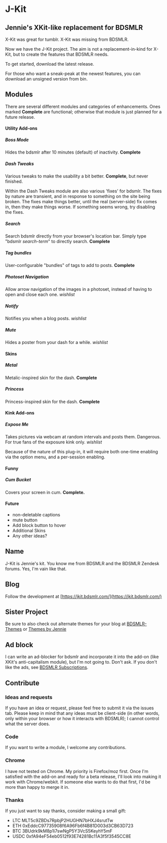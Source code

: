 # J-Kit
## Jennie's XKit-like replacement for BDSMLR

X-Kit was great for tumblr. X-Kit was missing from BDSMLR.

Now we have the J-Kit project. The aim is not a replacement-in-kind for X-Kit, but to create the features that BDSMLR needs.

To get started, download the latest release.

For those who want a sneak-peak at the newest features, you can download an unsigned version from bin.


## Modules 
There are several different modules and categories of enhancements. Ones marked **Complete** are functional; otherwise that module is just planned for a future release. 

#### Utility Add-ons

##### Boss Mode 
Hides the bdsmlr after 10 minutes (default) of inactivity. **Complete**

##### Dash Tweaks
Various tweaks to make the usability a bit better.  **Complete**, but never finished.

Within the Dash Tweaks module are also various 'fixes' for bdsmlr. The fixes by nature are transient, and in response to something on the site being broken. The fixes make things better, until the real (server-side) fix comes in, then they make things worse. If something seems wrong, try disabling the fixes.

##### Search
Search bdsmlr directly from your browser's location bar. Simply type "bdsmlr *search-term*" to directly search. **Complete**

##### Tag bundles
User-configurable "bundles" of tags to add to posts. **Complete**

##### Photoset Navigation
Allow arrow navigation of the images in a photoset, instead of having to open and close each one. *wishlist*

##### Notify
Notifies you when a blog posts. *wishlist*

##### Mute
Hides a poster from your dash for a while. *wishlist*

#### Skins
##### Metal
Metalic-inspired skin for the dash. **Complete**
##### Princess
Princess-inspired skin for the dash. **Complete**

#### Kink Add-ons

##### Expose Me
Takes pictures via webcam at random intervals and posts them. Dangerous. For true fans of the exposure kink only. *wishlist*

Because of the nature of this plug-in, it will require both one-time enabling via the option menu, and a per-session enabling.

#### Funny
##### Cum Bucket
Covers your screen in cum.  **Complete.**

#### Future
* non-deletable captions
* mute button
* Add block button to hover
* Additional Skins
* Any other ideas?

## Name
J-Kit is Jennie's kit. You know me from BDSMLR and the BDSMLR Zendesk forums. Yes, I'm vain like that.

## Blog
Follow the development at [https://jkit.bdsmlr.com/](https://jkit.bdsmlr.com/)

## Sister Project
Be sure to also check out alternate themes for your blog at [BDSMLR-Themes](https://github.com/jenevieveee/bdsmlr-themes) or [Themes by Jennie](https://themesbyjennie.bdsmlr.com)

## Ad block
I can write an ad-blocker for bdsmlr and incorporate it into the add-on (like XKit's anti-capitalism module), but I'm not going to. Don't ask.  If you don't like the ads, see [BDSMLR Subscriptions](https://bdsmlr.com/subscriptions). 


## Contribute
### Ideas and requests
If you have an idea or request, please feel free to submit it via the issues tab. Please keep in mind that any ideas must be client-side (in other words, only within your browser or how it interacts with BDSMLR); I cannot control what the server does.

### Code
If you want to write a module, I welcome any contributions.

### Chrome
I have not tested on Chrome. My priority is Firefox/moz first. Once I'm satisfied with the add-on and ready for a beta release, I'll look into making it work with Chrome/webkit. If someone else wants to do that first, I'd be more than happy to merge it in.

### Thanks
If you just want to say thanks, consider making a small gift:

* LTC MLT5c9ZBDs7RpbjP2HUGHN7bHXJ4srutTw
* ETH 0xEddcC97735908f6A96Fb6f4B81D003d3CB63D723
* BTC 3BUdrk9kM8p1i7swNgP5Y3VcS5KeyhY5mF
* USDC 0xfA94eF54eb0512f93E74281Bc11A3f5f3545CC8E

